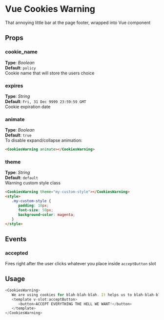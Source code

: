 # Vue Cookies Warning

That annoying little bar at the page footer, wrapped into Vue component


## Props

### cookie_name
**Type**: _Boolean_  
**Default**: `policy`   
Cookie name that will store the users choice



### expires
**Type**: _String_  
**Default**: `Fri, 31 Dec 9999 23:59:59 GMT`   
Cookie expiration date



### animate
**Type**: _Boolean_  
**Default**: `true`   
To disable expand/collapse animation:   
```html
<CookiesWarning animate></CookiesWarning>
```



### theme
**Type**: _String_  
**Default**: `default`   
Warning custom style class   
```html
<CookiesWarning theme="my-custom-style"></CookiesWarning>
<style>
   .my-custom-style {
      padding: 10px;
      font-size: 50px;
      background-color: magenta;
   }
</style>
```





## Events

### accepted
Fires right after the user clicks whatever you place inside `acceptButton` slot 


## Usage

```javascript
<CookiesWarning>
   We are using cookies for blah-blah-blah. It helps us to blah-blah-blah our service. Please, 
   <template v-slot:acceptButton>
      <button>ACCEPT EVERYTHING THE HELL WE WANT!</button>
   </template>
</CookiesWarning>
````

